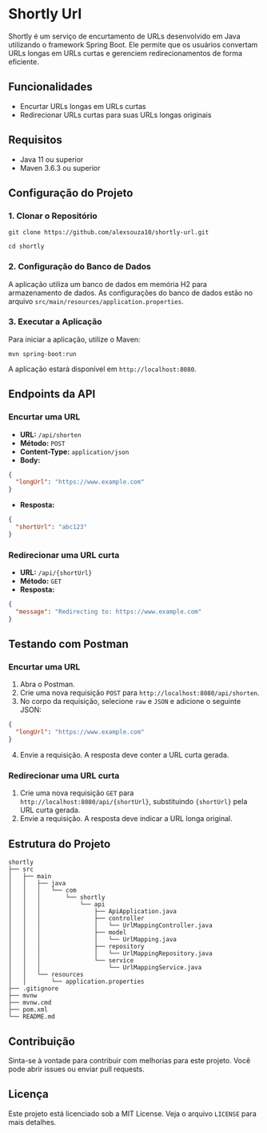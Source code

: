 # Shortly Url

Shortly é um serviço de encurtamento de URLs desenvolvido em Java utilizando o framework Spring Boot. Ele permite que os usuários convertam URLs longas em URLs curtas e gerenciem redirecionamentos de forma eficiente.

## Funcionalidades

- Encurtar URLs longas em URLs curtas
- Redirecionar URLs curtas para suas URLs longas originais

## Requisitos

- Java 11 ou superior
- Maven 3.6.3 ou superior

## Configuração do Projeto

### 1. Clonar o Repositório

```
git clone https://github.com/alexsouza10/shortly-url.git

cd shortly
```

### 2. Configuração do Banco de Dados

A aplicação utiliza um banco de dados em memória H2 para armazenamento de dados. As configurações do banco de dados estão no arquivo `src/main/resources/application.properties`.

### 3. Executar a Aplicação

Para iniciar a aplicação, utilize o Maven:

```
mvn spring-boot:run
```

A aplicação estará disponível em `http://localhost:8080`.

## Endpoints da API

### Encurtar uma URL

- **URL:** `/api/shorten`
- **Método:** `POST`
- **Content-Type:** `application/json`
- **Body:**

```json
{
  "longUrl": "https://www.example.com"
}
```

- **Resposta:**

```json
{
  "shortUrl": "abc123"
}
```

### Redirecionar uma URL curta

- **URL:** `/api/{shortUrl}`
- **Método:** `GET`
- **Resposta:**

```json
{
  "message": "Redirecting to: https://www.example.com"
}
```

## Testando com Postman

### Encurtar uma URL

1. Abra o Postman.
2. Crie uma nova requisição `POST` para `http://localhost:8080/api/shorten`.
3. No corpo da requisição, selecione `raw` e `JSON` e adicione o seguinte JSON:

```json
{
  "longUrl": "https://www.example.com"
}
```

4. Envie a requisição. A resposta deve conter a URL curta gerada.

### Redirecionar uma URL curta

1. Crie uma nova requisição `GET` para `http://localhost:8080/api/{shortUrl}`, substituindo `{shortUrl}` pela URL curta gerada.
2. Envie a requisição. A resposta deve indicar a URL longa original.

## Estrutura do Projeto

```
shortly
├── src
│   ├── main
│   │   ├── java
│   │   │   └── com
│   │   │       └── shortly
│   │   │           └── api
│   │   │               ├── ApiApplication.java
│   │   │               ├── controller
│   │   │               │   └── UrlMappingController.java
│   │   │               ├── model
│   │   │               │   └── UrlMapping.java
│   │   │               ├── repository
│   │   │               │   └── UrlMappingRepository.java
│   │   │               └── service
│   │   │                   └── UrlMappingService.java
│   │   └── resources
│   │       └── application.properties
├── .gitignore
├── mvnw
├── mvnw.cmd
├── pom.xml
└── README.md
```

## Contribuição

Sinta-se à vontade para contribuir com melhorias para este projeto. Você pode abrir issues ou enviar pull requests.

## Licença

Este projeto está licenciado sob a MIT License. Veja o arquivo `LICENSE` para mais detalhes.